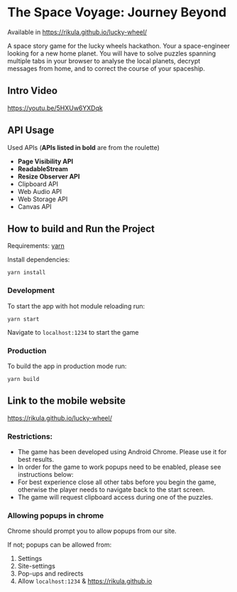 # The Space Voyage: Journey Beyond

Available in https://rikula.github.io/lucky-wheel/

A space story game for the lucky wheels hackathon. Your a space-engineer looking for a new home planet. You will have to solve puzzles spanning multiple tabs in your browser to analyse the local planets, decrypt messages from home, and to correct the course of your spaceship.

## Intro Video

https://youtu.be/5HXUw6YXDqk

## API Usage

Used APIs (**APIs listed in bold** are from the roulette)

- **Page Visibility API**
- **ReadableStream**
- **Resize Observer API**
- Clipboard API
- Web Audio API
- Web Storage API
- Canvas API

## How to build and Run the Project

Requirements: [yarn](https://yarnpkg.com/)

Install dependencies:

```
yarn install
```

### Development

To start the app with hot module reloading run:

```
yarn start
```

Navigate to `localhost:1234` to start the game

### Production

To build the app in production mode run:

```
yarn build
```

## Link to the mobile website

https://rikula.github.io/lucky-wheel/

### Restrictions:
- The game has been developed using Android Chrome. Please use it for best results.
- In order for the game to work popups need to be enabled, please see instructions below:
- For best experience close all other tabs before you begin the game, otherwise
the player needs to navigate back to the start screen.
- The game will request clipboard access during one of the puzzles.

### Allowing popups in chrome

Chrome should prompt you to allow popups from our site. 

If not; popups can be allowed from:
1. Settings
2. Site-settings
3. Pop-ups and redirects
4. Allow `localhost:1234` & https://rikula.github.io

